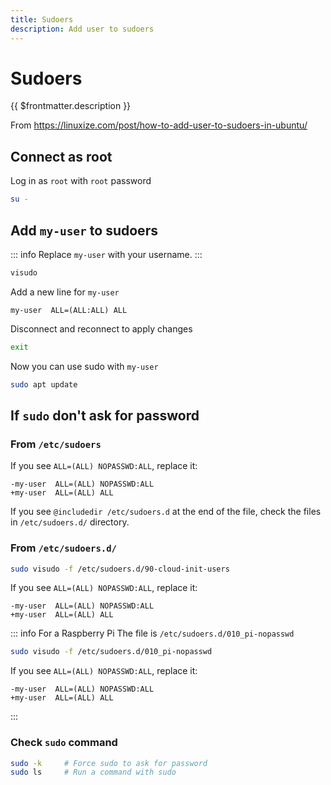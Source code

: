 ```yaml
---
title: Sudoers
description: Add user to sudoers
---
```


# Sudoers

{{ $frontmatter.description }}

From <https://linuxize.com/post/how-to-add-user-to-sudoers-in-ubuntu/>

## Connect as root

Log in as `root` with `root` password

```sh
su -
```

## Add `my-user` to sudoers

::: info
Replace `my-user` with your username.
:::

```sh
visudo
```

Add a new line for `my-user`

```sh:/etc/sudoers
my-user  ALL=(ALL:ALL) ALL
```

Disconnect and reconnect to apply changes

```sh
exit
```

Now you can use sudo with `my-user`

```sh
sudo apt update
```

## If `sudo` don't ask for password

### From `/etc/sudoers`

If you see `ALL=(ALL) NOPASSWD:ALL`, replace it:

```diff:/etc/sudoers
-my-user  ALL=(ALL) NOPASSWD:ALL
+my-user  ALL=(ALL) ALL
```

If you see `@includedir /etc/sudoers.d` at the end of the file, check the files in `/etc/sudoers.d/` directory.

### From `/etc/sudoers.d/`

```sh
sudo visudo -f /etc/sudoers.d/90-cloud-init-users
```

If you see `ALL=(ALL) NOPASSWD:ALL`, replace it:

```diff:/etc/sudoers.d/90-cloud-init-users
-my-user  ALL=(ALL) NOPASSWD:ALL
+my-user  ALL=(ALL) ALL
```

::: info For a Raspberry Pi
The file is `/etc/sudoers.d/010_pi-nopasswd`

```sh
sudo visudo -f /etc/sudoers.d/010_pi-nopasswd
```

If you see `ALL=(ALL) NOPASSWD:ALL`, replace it:

```diff:/etc/sudoers.d/010_pi-nopasswd
-my-user  ALL=(ALL) NOPASSWD:ALL
+my-user  ALL=(ALL) ALL
```
:::

### Check `sudo` command

```sh
sudo -k     # Force sudo to ask for password
sudo ls     # Run a command with sudo
```
